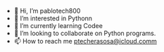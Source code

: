 - 👋 Hi, I’m pablotech800
- 👀 I’m interested in Pythonn
- 🌱 I’m currently learning Codee
- 💞️ I’m looking to collaborate on Python programs.
- 📫 How to reach me ptecherasosa@icloud.comm

<!---
pablotech80/pablotech80 is a ✨ special ✨ repository because its `README.md` (this file) appears on your GitHub profile.
You can click the Preview link to take a look at your changes.
--->
